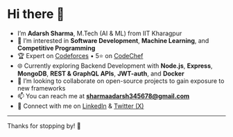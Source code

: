 # Hi there 👋

- I’m **Adarsh Sharma**, M.Tech (AI & ML) from IIT Kharagpur  
- 👀 I’m interested in **Software Development**, **Machine Learning**, and **Competitive Programming**  
- 🏆 Expert on [Codeforces](https://codeforces.com/profile/JaishreeramCoder) • 5⭐️ on [CodeChef](https://www.codechef.com/users/adarsh_iitkgp)  
- 🌐 Currently exploring Backend Development with **Node.js**, **Express**, **MongoDB**, **REST & GraphQL APIs**, **JWT-auth**, and **Docker**  
- 💞️ I’m looking to collaborate on open-source projects to gain exposure to new frameworks  
- 📫 You can reach me at **sharmaadarsh345678@gmail.com**  
- 🔗 Connect with me on [LinkedIn](https://www.linkedin.com/in/adarsh-sharma1466/) & [Twitter (X)](https://x.com/Adarsh_iitkgp)

---

Thanks for stopping by! 🚀
